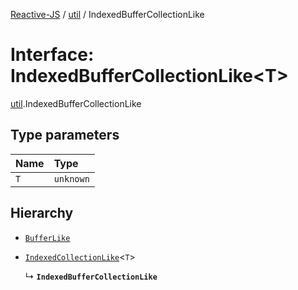 [Reactive-JS](../README.md) / [util](../modules/util.md) / IndexedBufferCollectionLike

# Interface: IndexedBufferCollectionLike<T\>

[util](../modules/util.md).IndexedBufferCollectionLike

## Type parameters

| Name | Type |
| :------ | :------ |
| `T` | `unknown` |

## Hierarchy

- [`BufferLike`](util.BufferLike.md)

- [`IndexedCollectionLike`](containers.IndexedCollectionLike.md)<`T`\>

  ↳ **`IndexedBufferCollectionLike`**
